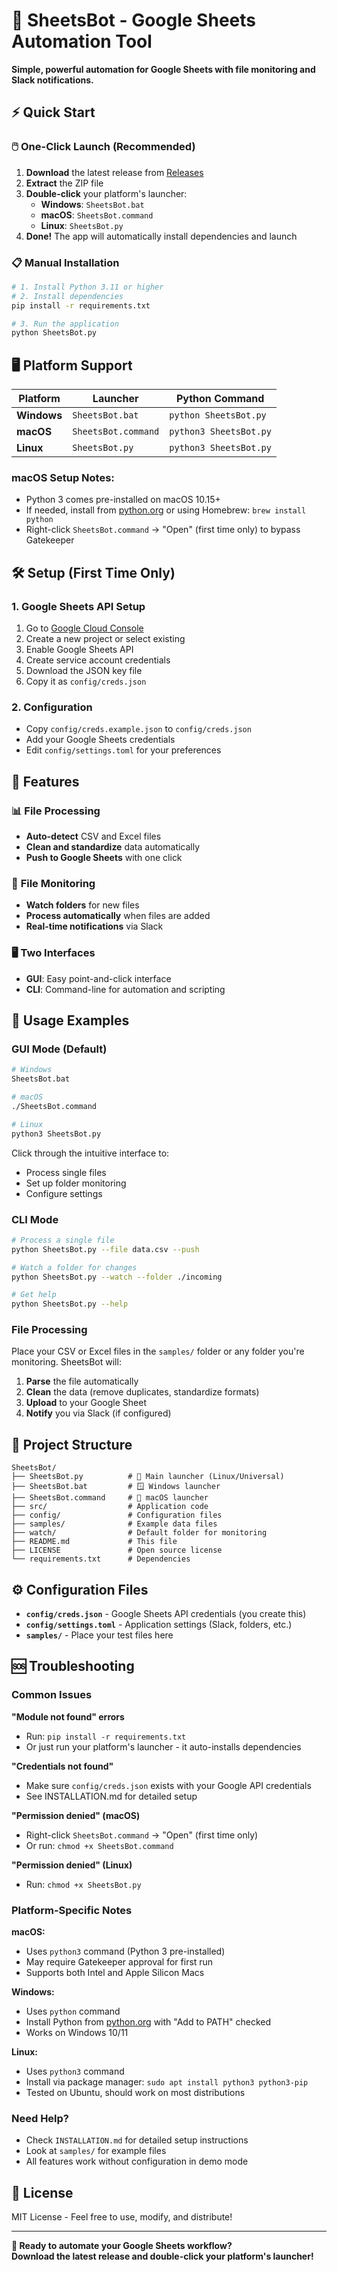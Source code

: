 # 🤖 SheetsBot - Google Sheets Automation Tool

**Simple, powerful automation for Google Sheets with file monitoring and Slack notifications.**

## ⚡ Quick Start

### 🖱️ **One-Click Launch** (Recommended)
1. **Download** the latest release from [Releases](https://github.com/boadamm/google-sheets/releases)
2. **Extract** the ZIP file
3. **Double-click** your platform's launcher:
   - **Windows**: `SheetsBot.bat`
   - **macOS**: `SheetsBot.command` 
   - **Linux**: `SheetsBot.py`
4. **Done!** The app will automatically install dependencies and launch

### 📋 Manual Installation
```bash
# 1. Install Python 3.11 or higher
# 2. Install dependencies
pip install -r requirements.txt

# 3. Run the application
python SheetsBot.py
```

## 🖥️ **Platform Support**

| Platform | Launcher | Python Command |
|----------|----------|----------------|
| **Windows** | `SheetsBot.bat` | `python SheetsBot.py` |
| **macOS** | `SheetsBot.command` | `python3 SheetsBot.py` |
| **Linux** | `SheetsBot.py` | `python3 SheetsBot.py` |

### **macOS Setup Notes:**
- Python 3 comes pre-installed on macOS 10.15+
- If needed, install from [python.org](https://www.python.org/downloads/macos/) or using Homebrew: `brew install python`
- Right-click `SheetsBot.command` → "Open" (first time only) to bypass Gatekeeper

## 🛠️ Setup (First Time Only)

### 1. **Google Sheets API Setup**
1. Go to [Google Cloud Console](https://console.cloud.google.com/)
2. Create a new project or select existing
3. Enable Google Sheets API
4. Create service account credentials
5. Download the JSON key file
6. Copy it as `config/creds.json`

### 2. **Configuration**
- Copy `config/creds.example.json` to `config/creds.json`
- Add your Google Sheets credentials
- Edit `config/settings.toml` for your preferences

## 🚀 Features

### 📊 **File Processing**
- **Auto-detect** CSV and Excel files
- **Clean and standardize** data automatically
- **Push to Google Sheets** with one click

### 👀 **File Monitoring** 
- **Watch folders** for new files
- **Process automatically** when files are added
- **Real-time notifications** via Slack

### 🖥️ **Two Interfaces**
- **GUI**: Easy point-and-click interface
- **CLI**: Command-line for automation and scripting

## 📖 Usage Examples

### GUI Mode (Default)
```bash
# Windows
SheetsBot.bat

# macOS
./SheetsBot.command

# Linux
python3 SheetsBot.py
```
Click through the intuitive interface to:
- Process single files
- Set up folder monitoring
- Configure settings

### CLI Mode
```bash
# Process a single file
python SheetsBot.py --file data.csv --push

# Watch a folder for changes
python SheetsBot.py --watch --folder ./incoming

# Get help
python SheetsBot.py --help
```

### File Processing
Place your CSV or Excel files in the `samples/` folder or any folder you're monitoring. SheetsBot will:
1. **Parse** the file automatically
2. **Clean** the data (remove duplicates, standardize formats)
3. **Upload** to your Google Sheet
4. **Notify** you via Slack (if configured)

## 📁 Project Structure

```
SheetsBot/
├── SheetsBot.py          # 🐍 Main launcher (Linux/Universal)
├── SheetsBot.bat         # 🪟 Windows launcher
├── SheetsBot.command     # 🍎 macOS launcher
├── src/                  # Application code
├── config/               # Configuration files
├── samples/              # Example data files
├── watch/                # Default folder for monitoring
├── README.md             # This file
├── LICENSE               # Open source license
└── requirements.txt      # Dependencies
```

## ⚙️ Configuration Files

- **`config/creds.json`** - Google Sheets API credentials (you create this)
- **`config/settings.toml`** - Application settings (Slack, folders, etc.)
- **`samples/`** - Place your test files here

## 🆘 Troubleshooting

### Common Issues

**"Module not found" errors**
- Run: `pip install -r requirements.txt`
- Or just run your platform's launcher - it auto-installs dependencies

**"Credentials not found"**
- Make sure `config/creds.json` exists with your Google API credentials
- See INSTALLATION.md for detailed setup

**"Permission denied" (macOS)**
- Right-click `SheetsBot.command` → "Open" (first time only)
- Or run: `chmod +x SheetsBot.command`

**"Permission denied" (Linux)**
- Run: `chmod +x SheetsBot.py`

### Platform-Specific Notes

**macOS:**
- Uses `python3` command (Python 3 pre-installed)
- May require Gatekeeper approval for first run
- Supports both Intel and Apple Silicon Macs

**Windows:**
- Uses `python` command
- Install Python from [python.org](https://www.python.org/downloads/) with "Add to PATH" checked
- Works on Windows 10/11

**Linux:**
- Uses `python3` command
- Install via package manager: `sudo apt install python3 python3-pip`
- Tested on Ubuntu, should work on most distributions

### Need Help?
- Check `INSTALLATION.md` for detailed setup instructions
- Look at `samples/` for example files
- All features work without configuration in demo mode

## 📄 License

MIT License - Feel free to use, modify, and distribute!

---

**🎯 Ready to automate your Google Sheets workflow?**  
**Download the latest release and double-click your platform's launcher!**

